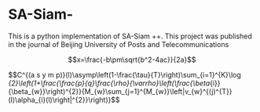 # SA-Siam-
This is a python implementation of SA-Siam ++. This project was published in the journal of Beijing University of Posts and Telecommunications

$$x=\frac{-b\pm\sqrt{b^2-4ac}}{2a}$$

$$C^{(a s y m p)}(l)\asymp\left(1-\frac{\tau}{T}\right)\sum_{i=1}^{K}\log _{2}\left(1+\frac{\frac{p}{q}\frac{\rho}{\varrho}\left(\frac{\beta_{i}}{\beta_{w}}\right)^{2}}{M_{w}\sum_{j=1}^{M_{w}}\left|v_{w}^{(j)^{T}}(l)\alpha_{i}(l)\right|^{2}}\right)}$$
